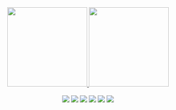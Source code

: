   <div align="center">
<a href="https://github.com/i3elj">
<img height="180em" src="https://github-readme-stats.vercel.app/api?username=i3elj&show_icons=true&theme=onedark&include_all_commits=true&count_private=false"/>
<img height="180em" src="https://github-readme-stats.vercel.app/api/top-langs/?username=i3elj&layout=compact&langs_count=7&theme=dracula&count_private=false"/>
<!--
<img align="center" alt="Rafa-CSS" height="30" width="40" src="https://raw.githubusercontent.com/devicons/devicon/master/icons/css3/css3-original.svg">
<img align="center" alt="Rafa-HTML" height="30" width="40" src="https://raw.githubusercontent.com/devicons/devicon/master/icons/html5/html5-original.svg">
<img align="center" alt="JavaScript" height="30" width="40" src="https://raw.githubusercontent.com/devicons/devicon/master/icons/javascript/javascript-plain.svg">
<img align="center" alt="Rafa-Ts" height="30" width="40" src="https://raw.githubusercontent.com/devicons/devicon/master/icons/typescript/typescript-plain.svg">
<img align="center" alt="Rafa-React" height="30" width="40" src="https://raw.githubusercontent.com/devicons/devicon/master/icons/react/react-original.svg">
<img align="center" alt="Rafa-Python" height="30" width="40" src="https://raw.githubusercontent.com/devicons/devicon/master/icons/python/python-original.svg">
 -->
  </div>
  <br>
  <div align="center">
<a href="https://www.youtube.com/channel/UC8p0nWMUhLvDj_Pm-Etk5cw" target="_blank"><img src="https://img.shields.io/badge/YouTube-FF0000?style=for-the-badge&logo=youtube&logoColor=white" target="_blank"></a>
<a href="https://www.instagram.com/guis.ande/" target="_blank"><img src="https://img.shields.io/badge/-Instagram-%23E4405F?style=for-the-badge&logo=instagram&logoColor=white" target="_blank"></a>
<a href="#" target="_blank"><img src="https://img.shields.io/badge/Twitch-9146FF?style=for-the-badge&logo=twitch&logoColor=white" target="_blank"></a>
<!--<a href="#" target="_blank"><img src="https://img.shields.io/badge/Discord-7289DA?style=for-the-badge&logo=discord&logoColor=white" target="_blank"></a>-->
<a href="#" target="_blank"><img src="https://img.shields.io/badge/-Gmail-%23333?style=for-the-badge&logo=gmail&logoColor=white" target="_blank"></a>
<a href="https://www.linkedin.com/in/bernardo-guisande" target="_blank"><img src="https://img.shields.io/badge/-LinkedIn-%230077B5?style=for-the-badge&logo=linkedin&logoColor=white" target="_blank"></a>
<a href="#" target="_blank"><img src="https://img.shields.io/badge/Kaggle-blue?style=for-the-badge&logo=kaggle&logoColor=white" target="_blank"></a>
<!-- ![Snake animation](https://github.com/rafaballerini/rafaballerini/blob/output/github-contribution-grid-snake.svg) -->
  </div>
